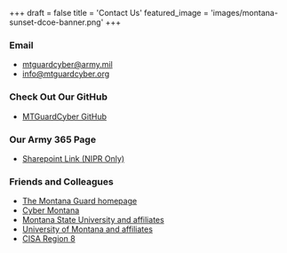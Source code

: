 +++
draft = false
title = 'Contact Us'
featured_image = 'images/montana-sunset-dcoe-banner.png'
+++

### Email

- mtguardcyber@army.mil
- info@mtguardcyber.org

### Check Out Our GitHub

- [MTGuardCyber GitHub](https://github.com/mtguardcyber)

### Our Army 365 Page

- [Sharepoint Link (NIPR Only)](https://armyeitaas.sharepoint-mil.us/sites/NGMT-Staff/SitePages/DCOE.aspx)

### Friends and Colleagues

- [The Montana Guard homepage](https://montanaguard.gov/)
- [Cyber Montana](https://cybermontana.org/)
- [Montana State University and affiliates](https://www.montana.edu/)
- [University of Montana and affiliates](https://www.umt.edu/)
- [CISA Region 8](https://www.cisa.gov/about/regions/region-8)
